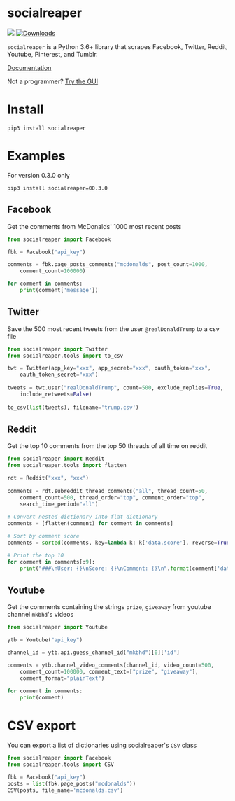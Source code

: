 # socialreaper
[![](https://readthedocs.org/projects/socialreaper/badge/?version=latest)](https://socialreaper.readthedocs.io)
[![Downloads](http://pepy.tech/badge/socialreaper)](http://pepy.tech/count/socialreaper)

`socialreaper` is a Python 3.6+ library that scrapes Facebook, Twitter, Reddit, Youtube, Pinterest, and Tumblr. 

[Documentation](https://socialreaper.readthedocs.io)

Not a programmer? [Try the GUI](https://github.com/scriptsmith/reaper)

# Install
```
pip3 install socialreaper
```

# Examples
For version 0.3.0 only

```
pip3 install socialreaper=00.3.0
```

## Facebook
Get the comments from McDonalds' 1000 most recent posts
```python
from socialreaper import Facebook

fbk = Facebook("api_key")

comments = fbk.page_posts_comments("mcdonalds", post_count=1000, 
    comment_count=100000)

for comment in comments:
    print(comment['message'])
```

## Twitter
Save the 500 most recent tweets from the user `@realDonaldTrump` to a csv file
```python
from socialreaper import Twitter
from socialreaper.tools import to_csv

twt = Twitter(app_key="xxx", app_secret="xxx", oauth_token="xxx", 
    oauth_token_secret="xxx")
    
tweets = twt.user("realDonaldTrump", count=500, exclude_replies=True, 
    include_retweets=False)
    
to_csv(list(tweets), filename='trump.csv')

```

## Reddit
Get the top 10 comments from the top 50 threads of all time on reddit
```python
from socialreaper import Reddit
from socialreaper.tools import flatten

rdt = Reddit("xxx", "xxx")
 
comments = rdt.subreddit_thread_comments("all", thread_count=50, 
    comment_count=500, thread_order="top", comment_order="top", 
    search_time_period="all")
    
# Convert nested dictionary into flat dictionary
comments = [flatten(comment) for comment in comments]

# Sort by comment score
comments = sorted(comments, key=lambda k: k['data.score'], reverse=True)

# Print the top 10
for comment in comments[:9]:
    print("###\nUser: {}\nScore: {}\nComment: {}\n".format(comment['data.author'], comment['data.score'], comment['data.body']))
```

## Youtube
Get the comments containing the strings `prize`, `giveaway` from 
youtube channel `mkbhd`'s videos
```python
from socialreaper import Youtube

ytb = Youtube("api_key")

channel_id = ytb.api.guess_channel_id("mkbhd")[0]['id']

comments = ytb.channel_video_comments(channel_id, video_count=500, 
    comment_count=100000, comment_text=["prize", "giveaway"], 
    comment_format="plainText")
    
for comment in comments:
    print(comment)
```

# CSV export
You can export a list of dictionaries using socialreaper's `CSV` class

```python
from socialreaper import Facebook
from socialreaper.tools import CSV

fbk = Facebook("api_key")
posts = list(fbk.page_posts("mcdonalds"))
CSV(posts, file_name='mcdonalds.csv')
